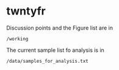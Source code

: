 # twntyfr

Discussion points and the Figure list are in

`/working`

The current sample list fo analysis is in

`/data/samples_for_analysis.txt`
